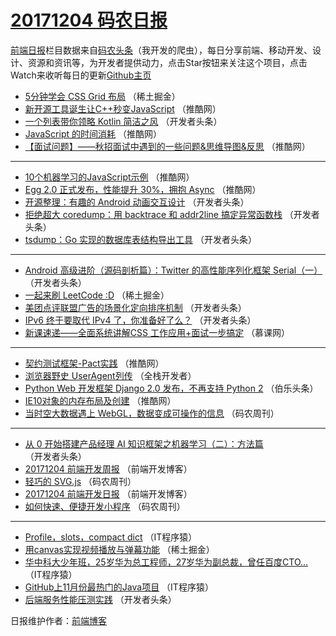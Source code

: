# [20171204 码农日报](http://hao.caibaojian.com/date/2017/12/04)

[前端日报](http://caibaojian.com/c/news)栏目数据来自[码农头条](http://hao.caibaojian.com/)（我开发的爬虫），每日分享前端、移动开发、设计、资源和资讯等，为开发者提供动力，点击Star按钮来关注这个项目，点击Watch来收听每日的更新[Github主页](https://github.com/kujian/frontendDaily)
* [5分钟学会 CSS Grid 布局](http://hao.caibaojian.com/58611.html) （稀土掘金）
* [新开源工具诞生让C++秒变JavaScript](http://hao.caibaojian.com/58604.html) （推酷网）
* [一个列表带你领略 Kotlin 简洁之风](http://hao.caibaojian.com/58566.html) （开发者头条）
* [JavaScript 的时间消耗](http://hao.caibaojian.com/58596.html) （推酷网）
* [【面试问题】——秋招面试中遇到的一些问题&amp;思维导图&amp;反思](http://hao.caibaojian.com/58602.html) （推酷网）

***
* [10个机器学习的JavaScript示例](http://hao.caibaojian.com/58603.html) （推酷网）
* [Egg 2.0 正式发布，性能提升 30%，拥抱 Async](http://hao.caibaojian.com/58597.html) （推酷网）
* [开源整理：有趣的 Android 动画交互设计](http://hao.caibaojian.com/58561.html) （开发者头条）
* [拒绝超大 coredump：用 backtrace 和 addr2line 搞定异常函数栈](http://hao.caibaojian.com/58564.html) （开发者头条）
* [tsdump：Go 实现的数据库表结构导出工具](http://hao.caibaojian.com/58565.html) （开发者头条）

***
* [Android 高级进阶（源码剖析篇）：Twitter 的高性能序列化框架 Serial（一）](http://hao.caibaojian.com/58567.html) （开发者头条）
* [一起来刷 LeetCode :D](http://hao.caibaojian.com/58610.html) （稀土掘金）
* [美团点评联盟广告的场景化定向排序机制](http://hao.caibaojian.com/58569.html) （开发者头条）
* [IPv6 终于要取代 IPv4 了，你准备好了么？](http://hao.caibaojian.com/58559.html) （开发者头条）
* [新课速递——全面系统讲解CSS 工作应用+面试一步搞定](http://hao.caibaojian.com/58657.html) （慕课网）

***
* [契约测试框架-Pact实践](http://hao.caibaojian.com/58599.html) （推酷网）
* [浏览器野史 UserAgent列传](http://hao.caibaojian.com/58659.html) （全栈开发者）
* [Python Web 开发框架 Django 2.0 发布，不再支持 Python 2](http://hao.caibaojian.com/58670.html) （伯乐头条）
* [IE10对象的内存布局及创建](http://hao.caibaojian.com/58601.html) （推酷网）
* [当时空大数据遇上 WebGL，数据变成可操作的信息](http://hao.caibaojian.com/58661.html) （码农周刊）

***
* [从 0 开始搭建产品经理 AI 知识框架之机器学习（二）：方法篇](http://hao.caibaojian.com/58563.html) （开发者头条）
* [20171204 前端开发周报](http://hao.caibaojian.com/58672.html) （前端开发博客）
* [轻巧的 SVG.js](http://hao.caibaojian.com/58662.html) （码农周刊）
* [20171204 前端开发日报](http://hao.caibaojian.com/58673.html) （前端开发博客）
* [如何快速、便捷开发小程序](http://hao.caibaojian.com/58663.html) （码农周刊）

***
* [Profile，slots，compact dict](http://hao.caibaojian.com/58664.html) （IT程序猿）
* [用canvas实现视频播放与弹幕功能](http://hao.caibaojian.com/58609.html) （稀土掘金）
* [华中科大少年班，25岁华为总工程师，27岁华为副总裁，曾任百度CTO&#8230;](http://hao.caibaojian.com/58665.html) （IT程序猿）
* [GitHub上11月份最热门的Java项目](http://hao.caibaojian.com/58666.html) （IT程序猿）
* [后端服务性能压测实践](http://hao.caibaojian.com/58558.html) （开发者头条）

日报维护作者：[前端博客](http://caibaojian.com/) 